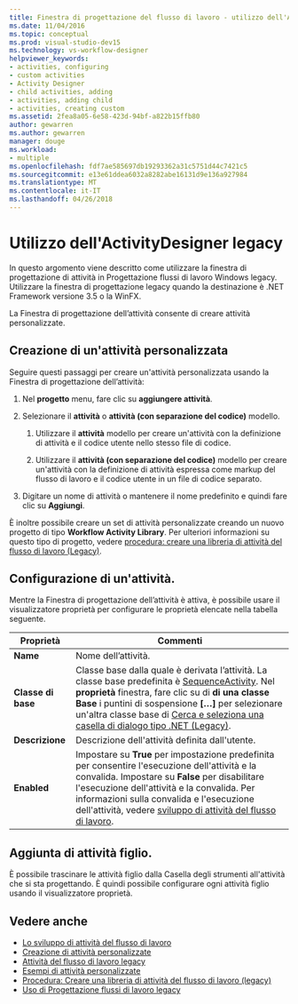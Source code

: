 ```yaml
---
title: Finestra di progettazione del flusso di lavoro - utilizzo dell'ActivityDesigner Legacy
ms.date: 11/04/2016
ms.topic: conceptual
ms.prod: visual-studio-dev15
ms.technology: vs-workflow-designer
helpviewer_keywords:
- activities, configuring
- custom activities
- Activity Designer
- child activities, adding
- activities, adding child
- activities, creating custom
ms.assetid: 2fea8a05-6e58-423d-94bf-a822b15ffb80
author: gewarren
ms.author: gewarren
manager: douge
ms.workload:
- multiple
ms.openlocfilehash: fdf7ae585697db19293362a31c5751d44c7421c5
ms.sourcegitcommit: e13e61ddea6032a8282abe16131d9e136a927984
ms.translationtype: MT
ms.contentlocale: it-IT
ms.lasthandoff: 04/26/2018
---
```

# <a name="using-the-legacy-activity-designer"></a>Utilizzo dell'ActivityDesigner legacy

In questo argomento viene descritto come utilizzare la finestra di progettazione di attività in Progettazione flussi di lavoro Windows legacy. Utilizzare la finestra di progettazione legacy quando la destinazione è .NET Framework versione 3.5 o la WinFX.

La Finestra di progettazione dell’attività consente di creare attività personalizzate.

## <a name="creating-a-custom-activity"></a>Creazione di un'attività personalizzata

Seguire questi passaggi per creare un'attività personalizzata usando la Finestra di progettazione dell’attività:

1.  Nel **progetto** menu, fare clic su **aggiungere attività**.

2.  Selezionare il **attività** o **attività (con separazione del codice)** modello.

    1.  Utilizzare il **attività** modello per creare un'attività con la definizione di attività e il codice utente nello stesso file di codice.

    2.  Utilizzare il **attività (con separazione del codice)** modello per creare un'attività con la definizione di attività espressa come markup del flusso di lavoro e il codice utente in un file di codice separato.

3.  Digitare un nome di attività o mantenere il nome predefinito e quindi fare clic su **Aggiungi**.

È inoltre possibile creare un set di attività personalizzate creando un nuovo progetto di tipo **Workflow Activity Library**. Per ulteriori informazioni su questo tipo di progetto, vedere [procedura: creare una libreria di attività del flusso di lavoro (Legacy)](../workflow-designer/how-to-create-a-workflow-activity-library-legacy.md).

## <a name="configuring-an-activity"></a>Configurazione di un'attività.

Mentre la Finestra di progettazione dell’attività è attiva, è possibile usare il visualizzatore proprietà per configurare le proprietà elencate nella tabella seguente.

|Proprietà|Commenti|
|--------------|--------------|
|**Name**|Nome dell’attività.|
|**Classe di base**|Classe base dalla quale è derivata l’attività. La classe base predefinita è [SequenceActivity](http://go.microsoft.com/fwlink?LinkID=65020). Nel **proprietà** finestra, fare clic su di **di una classe Base** i puntini di sospensione **[…]**  per selezionare un'altra classe base di [Cerca e seleziona una casella di dialogo tipo .NET (Legacy)](../workflow-designer/browse-and-select-a-dotnet-type-dialog-box-legacy.md).|
|**Descrizione**|Descrizione dell'attività definita dall'utente.|
|**Enabled**|Impostare su **True** per impostazione predefinita per consentire l'esecuzione dell'attività e la convalida. Impostare su **False** per disabilitare l'esecuzione dell'attività e la convalida. Per informazioni sulla convalida e l'esecuzione dell'attività, vedere [sviluppo di attività del flusso di lavoro](http://go.microsoft.com/fwlink?LinkID=65024).|

## <a name="adding-child-activities"></a>Aggiunta di attività figlio.

È possibile trascinare le attività figlio dalla Casella degli strumenti all'attività che si sta progettando. È quindi possibile configurare ogni attività figlio usando il visualizzatore proprietà.

## <a name="see-also"></a>Vedere anche

- [Lo sviluppo di attività del flusso di lavoro](http://go.microsoft.com/fwlink?LinkID=65024)
- [Creazione di attività personalizzate](http://go.microsoft.com/fwlink?LinkID=65021)
- [Attività del flusso di lavoro legacy](../workflow-designer/legacy-workflow-activities.md)
- [Esempi di attività personalizzate](http://go.microsoft.com/fwlink?LinkID=65022)
- [Procedura: Creare una libreria di attività del flusso di lavoro (legacy)](../workflow-designer/how-to-create-a-workflow-activity-library-legacy.md)
- [Uso di Progettazione flussi di lavoro legacy](../workflow-designer/using-the-legacy-workflow-designer.md)